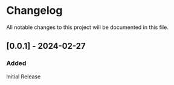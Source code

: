 # Changelog

All notable changes to this project will be documented in this file.

## [0.0.1] - 2024-02-27

### Added

Initial Release
